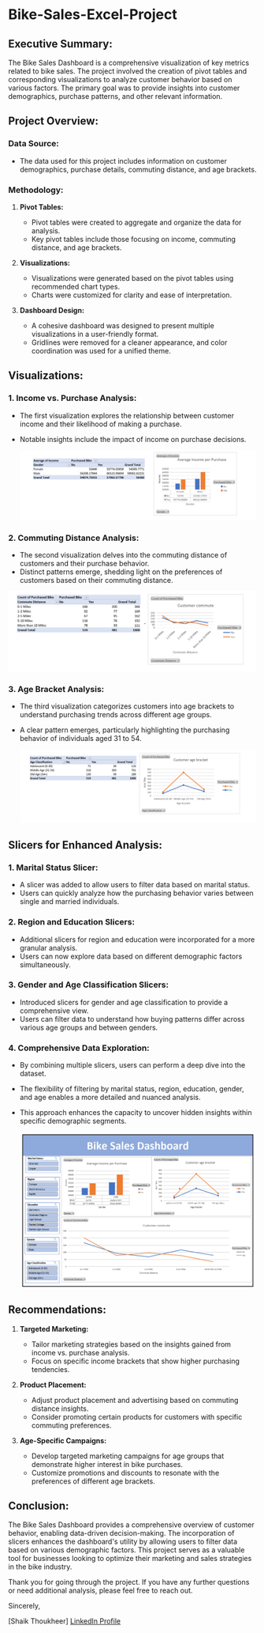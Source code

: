 # Bike-Sales-Excel-Project


## Executive Summary:

The Bike Sales Dashboard is a comprehensive visualization of key metrics related to bike sales. The project involved the creation of pivot tables and corresponding visualizations to analyze customer behavior based on various factors. The primary goal was to provide insights into customer demographics, purchase patterns, and other relevant information.

## Project Overview:

### Data Source:
- The data used for this project includes information on customer demographics, purchase details, commuting distance, and age brackets.

### Methodology:
1. **Pivot Tables:**
   - Pivot tables were created to aggregate and organize the data for analysis.
   - Key pivot tables include those focusing on income, commuting distance, and age brackets.

2. **Visualizations:**
   - Visualizations were generated based on the pivot tables using recommended chart types.
   - Charts were customized for clarity and ease of interpretation.

3. **Dashboard Design:**
   - A cohesive dashboard was designed to present multiple visualizations in a user-friendly format.
   - Gridlines were removed for a cleaner appearance, and color coordination was used for a unified theme.

## Visualizations:

### 1. Income vs. Purchase Analysis:
   - The first visualization explores the relationship between customer income and their likelihood of making a purchase.
   - Notable insights include the impact of income on purchase decisions.
     
     ![Income vs Purchase](https://github.com/Shaik-Thoukheer/Bike-Sales-Excel-Project/blob/main/1.%20Income%20vs%20purchase.png)


### 2. Commuting Distance Analysis:
   - The second visualization delves into the commuting distance of customers and their purchase behavior.
   - Distinct patterns emerge, shedding light on the preferences of customers based on their commuting distance.

![Commuting Distance Analysis](https://github.com/Shaik-Thoukheer/Bike-Sales-Excel-Project/blob/main/2.%20commute%20purchase%20analysis.png)

### 3. Age Bracket Analysis:
   - The third visualization categorizes customers into age brackets to understand purchasing trends across different age groups.
   - A clear pattern emerges, particularly highlighting the purchasing behavior of individuals aged 31 to 54.

     ![ Age Bracket Analysis](https://github.com/Shaik-Thoukheer/Bike-Sales-Excel-Project/blob/main/3.%20age%20bracket%20and%20purchase%20analysis.png)
     
## Slicers for Enhanced Analysis:

### 1. Marital Status Slicer:
   - A slicer was added to allow users to filter data based on marital status.
   - Users can quickly analyze how the purchasing behavior varies between single and married individuals.

### 2. Region and Education Slicers:
   - Additional slicers for region and education were incorporated for a more granular analysis.
   - Users can now explore data based on different demographic factors simultaneously.

### 3. Gender and Age Classification Slicers:
   - Introduced slicers for gender and age classification to provide a comprehensive view.
   - Users can filter data to understand how buying patterns differ across various age groups and between genders.

### 4. Comprehensive Data Exploration:
   - By combining multiple slicers, users can perform a deep dive into the dataset.
   - The flexibility of filtering by marital status, region, education, gender, and age enables a more detailed and nuanced analysis.
   - This approach enhances the capacity to uncover hidden insights within specific demographic segments.

     ![Slicers for Enhanced Analysis](https://github.com/Shaik-Thoukheer/Bike-Sales-Excel-Project/blob/main/4%20bike%20sales%20dashboard.png)
     

## Recommendations:

1. **Targeted Marketing:**
   - Tailor marketing strategies based on the insights gained from income vs. purchase analysis.
   - Focus on specific income brackets that show higher purchasing tendencies.

2. **Product Placement:**
   - Adjust product placement and advertising based on commuting distance insights.
   - Consider promoting certain products for customers with specific commuting preferences.

3. **Age-Specific Campaigns:**
   - Develop targeted marketing campaigns for age groups that demonstrate higher interest in bike purchases.
   - Customize promotions and discounts to resonate with the preferences of different age brackets.

## Conclusion:

The Bike Sales Dashboard provides a comprehensive overview of customer behavior, enabling data-driven decision-making. The incorporation of slicers enhances the dashboard's utility by allowing users to filter data based on various demographic factors. This project serves as a valuable tool for businesses looking to optimize their marketing and sales strategies in the bike industry.


Thank you for going through the project. If you have any further questions or need additional analysis, please feel free to reach out.

Sincerely,

[Shaik Thoukheer] 
[LinkedIn Profile](https://linkedin.com/in/shaikthoukheer/)


